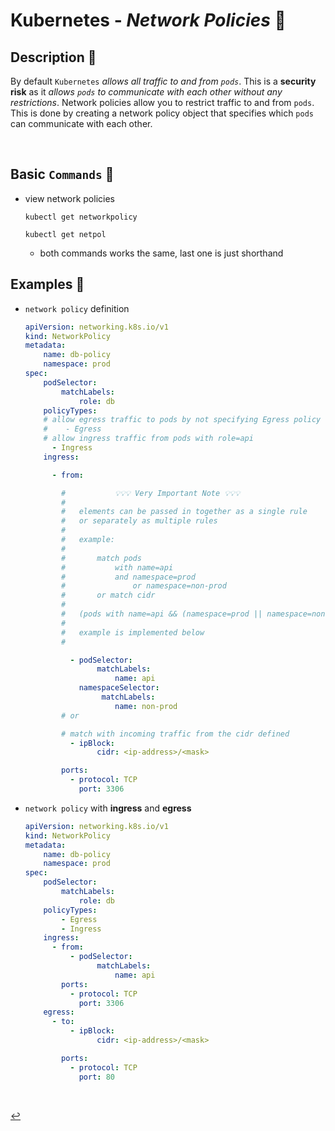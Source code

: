 # **Kubernetes** - ***Network Policies*** 🤝

## **Description** 👀

By default `Kubernetes` *allows all traffic to and from `pods`*. This is a **security risk** as it *allows `pods` to communicate with each other without any restrictions*. Network policies allow you to restrict traffic to and from `pods`. This is done by creating a network policy object that specifies which `pods` can communicate with each other.

<br>

## **Basic** `Commands` 📝

* view network policies

  ```shell
  kubectl get networkpolicy
  ```
  
  ```shell
  kubectl get netpol
  ```
 
  * both commands works the same, last one is just shorthand


## **Examples** 🧩

* `network policy` definition

    ```yaml
    apiVersion: networking.k8s.io/v1
    kind: NetworkPolicy
    metadata:
        name: db-policy
        namespace: prod
    spec:
        podSelector:
            matchLabels:
                role: db
        policyTypes:
        # allow egress traffic to pods by not specifying Egress policy type
        #    - Egress
        # allow ingress traffic from pods with role=api
          - Ingress
        ingress:

          - from:

            #           💡💡💡 Very Important Note 💡💡💡
            #
            #   elements can be passed in together as a single rule 
            #   or separately as multiple rules
            #   
            #   example: 
            #     
            #       match pods            
            #           with name=api 
            #           and namespace=prod 
            #               or namespace=non-prod
            #       or match cidr
            #
            #   (pods with name=api && (namespace=prod || namespace=non-prod)) || (cidr with defined <ip-address>/<mask>)
            #
            #   example is implemented below
            #

              - podSelector:
                    matchLabels:
                        name: api
                namespaceSelector:
                     matchLabels:
                        name: non-prod
            # or

            # match with incoming traffic from the cidr defined 
              - ipBlock:
                    cidr: <ip-address>/<mask>

            ports:
              - protocol: TCP
                port: 3306
    ```

* `network policy` with **ingress** and **egress**

    ```yaml
    apiVersion: networking.k8s.io/v1
    kind: NetworkPolicy
    metadata:
        name: db-policy
        namespace: prod
    spec:
        podSelector:
            matchLabels:
                role: db
        policyTypes:
            - Egress
            - Ingress
        ingress:
          - from:
              - podSelector:
                    matchLabels:
                        name: api
            ports:
              - protocol: TCP
                port: 3306
        egress:
          - to:
              - ipBlock:
                    cidr: <ip-address>/<mask>

            ports:
              - protocol: TCP
                port: 80
    ```

<br>

[↩️](../README.md)
